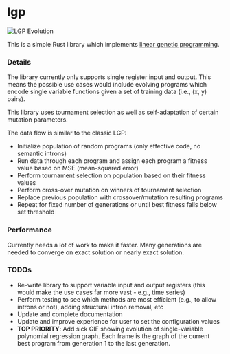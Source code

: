 # lgp

![LGP Evolution](media/lgp_evolution.gif)

This is a simple Rust library which implements [linear genetic programming](https://en.wikipedia.org/wiki/Linear_genetic_programming). 

### Details
The library currently only supports single register input and output. This means the possible use cases would include evolving programs which encode single variable functions given a set of training data (i.e., (x, y) pairs).

This library uses tournament selection as well as self-adaptation of certain mutation parameters.

The data flow is similar to the classic LGP: 
- Initialize population of random programs (only effective code, no semantic introns)
- Run data through each program and assign each program a fitness value based on MSE (mean-squared error)
- Perform tournament selection on population based on their fitness values
- Perform cross-over mutation on winners of tournament selection
- Replace previous population with crossover/mutation resulting programs
- Repeat for fixed number of generations or until best fitness falls below set threshold

### Performance
Currently needs a lot of work to make it faster. Many generations are needed to converge on exact solution or nearly exact solution.

### TODOs
- Re-write library to support variable input and output registers (this would make the use cases far more vast - e.g., time series)
- Perform testing to see which methods are most efficient (e.g., to allow introns or not), adding structural intron removal, etc
- Update and complete documentation
- Update and improve experience for user to set the configuration values
- **TOP PRIORITY**: Add sick GIF showing evolution of single-variable polynomial regression graph. Each frame is the graph of the current best program from generation 1 to the last generation.
